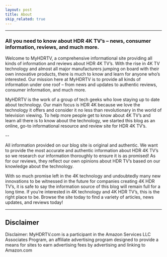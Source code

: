 ```yaml
---
layout: post
title: About
skip_related: true
---
```

---

### All you need to know about HDR 4K TV’s – news, consumer information, reviews, and much more. 
Welcome to MyHDRTV, a comprehensive informational site providing all kinds of information and reviews about HDR 4K TV’s. With the rise in 4K TV technology and almost all major manufacturers jumping on board with their own innovative products, there is much to know and learn for anyone who’s interested. Our mission here at MyHDRTV is to provide all kinds of information under one roof – from news and updates to authentic reviews, consumer information, and much more.MyHDRTV is the work of a group of tech geeks who love staying up to date about technology. Our main focus is HDR 4K because we love the technology it offers and consider it no less than revolutionary in the world of television viewing. To help more people get to know about 4K TV’s and learn all there is to know about the technology, we started this blog as an online, go-to informational resource and review site for HDR 4K TV’s. 

--

All information provided on our blog site is original and authentic. We want to provide the most accurate and authentic information about HDR 4K TV’s so we research our information thoroughly to ensure it is as promised! As for our reviews, they reflect our own opinions about HDR TV’s based on our knowledge about the technology.
With so much promise left in the 4K technology and undoubtedly many new innovations to be witnessed in the future for companies creating 4K HDR TV’s, it is safe to say the information source of this blog will remain full for a long time. If you’re interested in 4K technology and 4K HDR TV’s, this is the right place to be. Browse the site today to find a variety of articles, news updates, and reviews today!


---

## Disclaimer


Disclaimer: MyHDRTV.com is a participant in the Amazon Services LLC Associates Program, an affiliate advertising program designed to provide a means for sites to earn advertising fees by advertising and linking to Amazon.com

